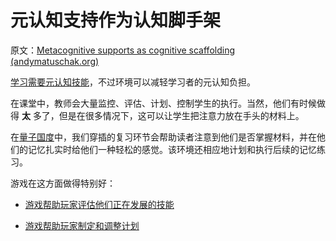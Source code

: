 # 元认知支持作为认知脚手架

原文：[Metacognitive supports as cognitive scaffolding (andymatuschak.org)](https://notes.andymatuschak.org/z4qFtxPZi21DKoLruHcmsocee1YnZy9JMArb6)

[学习需要元认知技能](https://notes.andymatuschak.org/z7J71kWtJfZrdWHevwTbq6ih3G1YAvRbmXa63)，不过环境可以减轻学习者的元认知负担。

在课堂中，教师会大量监控、评估、计划、控制学生的执行。当然，他们有时候做得 **太** 多了，但是在很多情况下，这可以让学生把注意力放在手头的材料上。

在[量子国度](https://quantum.country/)中，我们穿插的复习环节会帮助读者注意到他们是否掌握材料，并在他们的记忆扎实时给他们一种轻松的感觉。该环境还相应地计划和执行后续的记忆练习。

游戏在这方面做得特别好：

- [游戏帮助玩家评估他们正在发展的技能](https://notes.andymatuschak.org/z2tZBJUtAasH3bGxHaEpFdP5zjjiWwqDsFxEM)

- [游戏帮助玩家制定和调整计划](https://notes.andymatuschak.org/z7mU6RxxzJ9FZBCcgbYQsv9nExuK3xVm635Ks)